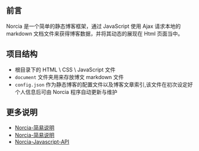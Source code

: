 ## 前言
Norcia 是一个简单的静态博客框架，通过 JavaScript 使用 Ajax 请求本地的 markdown 文档文件来获得博客数据，并将其动态的展现在 Html 页面当中。

## 项目结构
 - 根目录下的 HTML \ CSS \ JavaScript 文件
 - `document` 文件夹用来存放博文 markdown 文件
 - `config.json` 作为静态博客的配置文件以及博客文章索引,该文件在初次设定好个人信息后可由 Norcia 程序自动更新与维护
 
## 更多说明
 - [Norcia-简易说明](document/Norcia%20简易说明.md)
 - [Norcia-简易说明](document/Norcia%20详细文档.md)
 - [Norcia-Javascript-API](document/Norcia%20的%20Javascript%20API.md)

